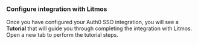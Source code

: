 ### Configure integration with Litmos

Once you have configured your Auth0 SSO integration, you will see a **Tutorial** that will guide you through completing the integration with Litmos. Open a new tab to perform the tutorial steps.
